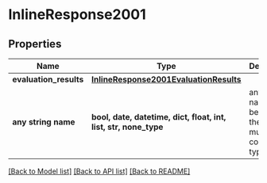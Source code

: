 # InlineResponse2001


## Properties
Name | Type | Description | Notes
------------ | ------------- | ------------- | -------------
**evaluation_results** | [**InlineResponse2001EvaluationResults**](InlineResponse2001EvaluationResults.md) |  | [optional] 
**any string name** | **bool, date, datetime, dict, float, int, list, str, none_type** | any string name can be used but the value must be the correct type | [optional]

[[Back to Model list]](../README.md#documentation-for-models) [[Back to API list]](../README.md#documentation-for-api-endpoints) [[Back to README]](../README.md)



